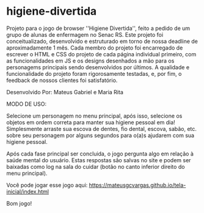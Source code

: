 # higiene-divertida
Projeto para o jogo de browser ''Higiene Divertida'', feito a pedido de um grupo de alunas de enfermagem no Senac RS. Este projeto foi conceitualizado, desenvolvido e estruturado em torno de nossa deadline de aproximadamente 1 mês. Cada membro do projeto foi encarregado de escrever o HTML e CSS do projeto de cada página individual primeiro, com as funcionalidades em JS e os designs desenhados a mão para os personagems principais sendo desenvolvidos por últimos. A qualidade e funcionalidade do projeto foram rigorosamente testadas, e, por fim, o feedback de nossos clientes foi satisfatório.

Desenvolvido Por: Mateus Gabriel e Maria Rita


MODO DE USO:

Selecione um personagem no menu principal, após isso, selecione os objetos em ordem correta para manter sua higiene pessoal em dia! Simplesmente arraste sua escova de dentes, fio dental, escova, sabão, etc. sobre seu personagem por alguns segundos para o(a)s ajudarem com sua higiene pessoal.

Após cada fase principal ser concluida, o jogo pergunta algo em relação à saúde mental do usuário. Estas respostas são salvas no site e podem ser baixadas como log na sala do cuidar (botão no canto inferior direito do menu principal).

Você pode jogar esse jogo aqui:
https://mateusgcvargas.github.io/tela-inicial/index.html

Bom jogo!


